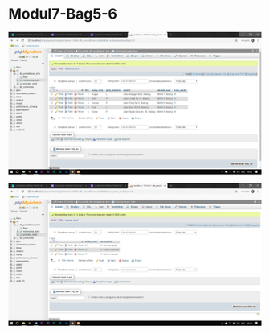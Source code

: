 # Modul7-Bag5-6

![alt text](https://github.com/DamarRaihanChoirulFirdaus27RPL/Modul7-Bag5-6/blob/master/Screenshot%20(298).png)

![alt text](https://github.com/DamarRaihanChoirulFirdaus27RPL/Modul7-Bag5-6/blob/master/Screenshot%20(299).png)
